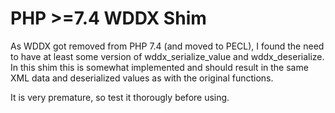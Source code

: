 # PHP >=7.4 WDDX Shim

As WDDX got removed from PHP 7.4 (and moved to PECL), I found the need to have at
least some version of wddx_serialize_value and wddx_deserialize. In this shim this is
somewhat implemented and should result in the same XML data and deserialized values
as with the original functions.

It is very premature, so test it thorougly before using.
